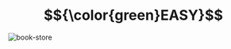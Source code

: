 # $${\color{green}EASY}$$
![book-store](https://user-images.githubusercontent.com/65892342/235525997-0fc65eda-7d3b-4865-ac7d-d8d21d481c1d.svg)

